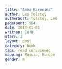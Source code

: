 ```yaml
---
title: "Anna Karenina"
author: Leo Tolstoy
authorSort: Tolstoy, Leo
pageCount: 964
date: 2014-01-01
written: 1878
stars: 3
layout: post
category: book
tags: read unreviewed
mapping: Russia, Europe
gender: m
---
```

